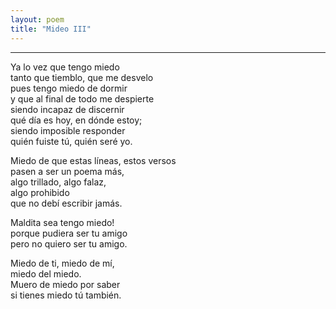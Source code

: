 ```yaml
---
layout: poem
title: "Mideo III"
---
```


-----

Ya lo vez que tengo miedo<br>
tanto que tiemblo, que me desvelo<br>
pues tengo miedo de dormir<br>
y que al final de todo me despierte<br>
siendo incapaz de discernir<br>
qué día es hoy, en dónde estoy;<br>
siendo imposible responder<br>
quién fuiste tú, quién seré yo.

Miedo de que estas líneas, estos versos<br>
pasen a ser un poema más,<br>
algo trillado, algo falaz,<br>
algo prohibido<br>
que no debí escribir jamás.

Maldita sea tengo miedo!<br>
porque pudiera ser tu amigo<br>
pero no quiero ser tu amigo.<br>

Miedo de ti, miedo de mí,<br>
miedo del miedo.<br>
Muero de miedo por saber<br>
si tienes miedo tú también.
